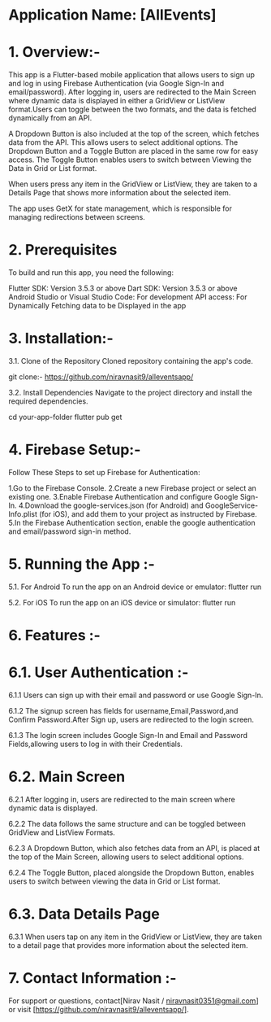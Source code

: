 #  Application Name: [AllEvents]

#  1. Overview:-

   This app is a Flutter-based mobile application that allows users to sign up and log in using
   Firebase Authentication (via Google Sign-In and email/password). After logging in, users are
   redirected to the Main Screen where dynamic data is displayed in either a GridView or ListView
   format.Users can toggle between the two formats, and the data is fetched dynamically from an API.

   A Dropdown Button is also included at the top of the screen, which fetches data from the API.
   This allows users to select additional options. The Dropdown Button and a Toggle Button are
   placed in the same row for easy access. The Toggle Button enables users to switch between Viewing
   the Data
   in Grid or List format.

   When users press any item in the GridView or ListView, they are taken to a Details Page that
   shows more information about the selected item.

   The app uses GetX for state management, which is responsible for managing redirections between
   screens.

#  2. Prerequisites
   To build and run this app, you need the following:

   Flutter SDK: Version 3.5.3 or above
   Dart SDK: Version 3.5.3 or above
   Android Studio or Visual Studio Code: For development
   API access: For Dynamically Fetching data to be Displayed in the app

#  3. Installation:-

   3.1. Clone of the Repository
   Cloned repository containing the app's code.

   git clone:- https://github.com/niravnasit9/alleventsapp/

   3.2. Install Dependencies
   Navigate to the project directory and install the required dependencies.

   cd your-app-folder
   flutter pub get

#  4. Firebase Setup:-

   Follow These Steps to set up Firebase for Authentication:

   1.Go to the Firebase Console.
   2.Create a new Firebase project or select an existing one.
   3.Enable Firebase Authentication and configure Google Sign-In.
   4.Download the google-services.json (for Android) and GoogleService-Info.plist (for iOS), and add
   them to your project as instructed by Firebase.
   5.In the Firebase Authentication section, enable the google authentication and email/password
   sign-in method.

#  5. Running the App :-
   5.1. For Android
   To run the app on an Android device or emulator:
   flutter run

   5.2. For iOS
   To run the app on an iOS device or simulator:
   flutter run

#  6. Features :-
   # 6.1. User Authentication :-

   6.1.1 Users can sign up with their email and password or use Google Sign-In.

   6.1.2 The signup screen has fields for username,Email,Password,and Confirm Password.After Sign
   up, users are redirected to the login screen.

   6.1.3 The login screen includes Google Sign-In and Email and Password Fields,allowing users to
   log in with their Credentials.

   # 6.2. Main Screen

   6.2.1 After logging in, users are redirected to the main screen where dynamic data is displayed.

   6.2.2 The data follows the same structure and can be toggled between GridView and ListView
   Formats.

   6.2.3 A Dropdown Button, which also fetches data from an API, is placed at the top of the Main
   Screen, allowing users to select additional options.

   6.2.4 The Toggle Button, placed alongside the Dropdown Button, enables users to switch between
   viewing the data in Grid or List format.

   # 6.3. Data Details Page

   6.3.1 When users tap on any item in the GridView or ListView, they are taken to a detail page
   that provides more information about the selected item.

#  7. Contact Information :-
   For support or questions, contact[Nirav Nasit / niravnasit0351@gmail.com] or
   visit [https://github.com/niravnasit9/alleventsapp/].
